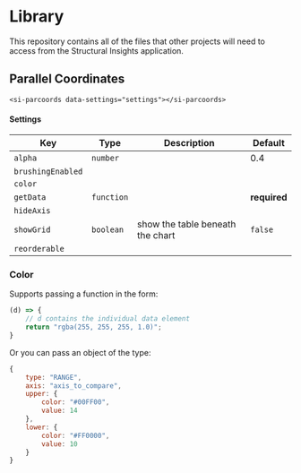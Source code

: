 # Library

This repository contains all of the files that other projects will need to access from the Structural Insights application.

## Parallel Coordinates

`<si-parcoords data-settings="settings"></si-parcoords>`

#### Settings

| Key               | Type       | Description                           | Default      |
|-------------------|------------|---------------------------------------|--------------|
| `alpha`           | `number`   |                                       | 0.4          |
| `brushingEnabled` |            |                                       |              |
| `color`           |            |                                       |              |
| `getData`         | `function` |                                       | **required** |
| `hideAxis`        |            |                                       |              |
| `showGrid`        | `boolean`  |  show the table beneath the chart     | `false`      |
| `reorderable`     |            |                                       |              |

### Color

Supports passing a function in the form:

```javascript
(d) => {
    // d contains the individual data element
    return "rgba(255, 255, 255, 1.0)";
}
```

Or you can pass an object of the type:

```javascript
{
    type: "RANGE",
    axis: "axis_to_compare",
    upper: {
        color: "#00FF00",
        value: 14
    },
    lower: {
        color: "#FF0000",
        value: 10
    }
}
```


[//]: # (TODO:)
[//]: # (Line thickness)
[//]: # (Line type)
[//]: # (Ordering - optional, must have arrays match)
[//]: # (Long term: sorting on grid, paging)
[//]: # (Long term: When hovering don't show all the lines as background)
